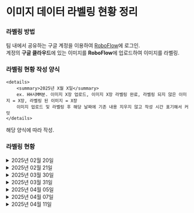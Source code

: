 # 이미지 데이터 라벨링 현황 정리
### 라벨링 방법
팀 내에서 공유하는 구글 계정을 이용하여 [RoboFlow](https://roboflow.com/)에 로그인.</br>
계정의 **구글 클라우드**에 있는 이미지를 **RoboFlow**에 업로드하여 이미지를 라벨링.

### 라벨링 현황 작성 양식
    <details>
        <summary>2025년 X월 X일</summary> 
        ex. HH시MM분. 이미지 X장 업로드, 이미지 X장 라벨링 완료, 라벨링 되지 않은 이미지 = X장, 라벨링 된 이미지 = X장
        이미지 업로드 및 라벨링 후 해당 날짜에 기존 내용 지우지 않고 작성 시간 표기해서 커밋
    </details>
해당 양식에 따라 작성.

### 라벨링 현황
<details>
    <summary>2025년 02월 20일</summary> 
    00시45분. 이미지 561장 업로드 완료, 라벨링 되지 않은 이미지 = 561장, 라벨링 된 이미지 = 0장
</details>
<details>
    <summary>2025년 02월 21일</summary> 
    01시23분. 이미지 288장 라벨링, 중복 이미지 6장 삭제 완료, 라벨링 되지 않은 이미지 = 267장, 라벨링 된 이미지 = 288장<br>
    10시50분. 이미지 267장 라벨링, 라벨링 되지 않은 이미지 = 0장, 라벨링 된 이미지 = 555장
</details>
<details>
    <summary>2025년 03월 30일</summary> 
    16시26분. 이미지 1171장 업로드 완료, 라벨링 되지 않은 이미지 = 1171장, 라벨링 된 이미지 = 555장
</details>
<details>
    <summary>2025년 03월 31일</summary> 
    02시40분. 이미지 105장 라벨링, 라벨링 되지 않은 이미지 = 1066장, 라벨링 된 이미지 = 660장<br>
    19시49분. 이미지 116장 라벨링, 라벨링 되지 않은 이미지 = 950장, 라벨링 된 이미지 = 776장
</details>
<details>
    <summary>2025년 04월 05일</summary> 
    21시51분. 이미지 70장 라벨링, 라벨링 되지 않은 이미지 = 880장, 라벨링 된 이미지 = 846장
</details>
<details>
    <summary>2025년 04월 07일</summary> 
    02시05분. 이미지 80장 라벨링, 라벨링 되지 않은 이미지 = 800장, 라벨링 된 이미지 = 926장<br>
    23시12분. 이미지 150장 라벨링, 라벨링 되지 않은 이미지 = 650장, 라벨링 된 이미지 = 1076장
</details>
<details>
    <summary>2025년 04월 11일</summary> 
    00시45분. 이미지 200장 라벨링, 라벨링 되지 않은 이미지 = 450장, 라벨링 된 이미지 = 1276장
</details>

